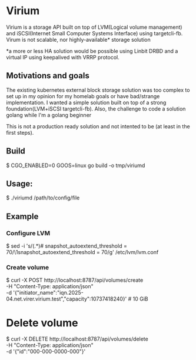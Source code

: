 # Virium

Virium is a storage API built on top of LVM(Logical volume management) and iSCSI(Internet Small Computer Systems Interface) using targetcli-fb.
Virum is not scalable, nor highly-available* storage solution

*a more or less HA solution would be possible using Linbit DRBD and a virtual IP using keepalived with VRRP protocol.

## Motivations and goals

The existing kubernetes external block storage solution was too complex to set up in my opinion for my homelab goals or have bad/strange implementation. I wanted a simple solution built on top of a strong foundation(LVM+iSCSI targetcli-fb). Also, the challenge to code a solution golang while I'm a golang beginner 

This is not a production ready solution and not intented to be (at least in the first steps).

## Build
$ CGO_ENABLED=0 GOOS=linux go build -o tmp/viriumd

## Usage:

$ ./viriumd /path/to/config/file

## Example

### Configure LVM
$ sed -i 's/\(.*\)# snapshot_autoextend_threshold = 70/\1snapshot_autoextend_threshold = 70/g' /etc/lvm/lvm.conf 

### Create volume
$ curl -X POST http://localhost:8787/api/volumes/create \
  -H "Content-Type: application/json" \
  -d '{"initiator_name":"iqn.2025-04.net.virer.virium.test","capacity":10737418240}' # 10 GiB

# Delete volume
$ curl -X DELETE http://localhost:8787/api/volumes/delete \
    -H "Content-Type: application/json" \
    -d '{"id":"000-000-0000-000"}'

